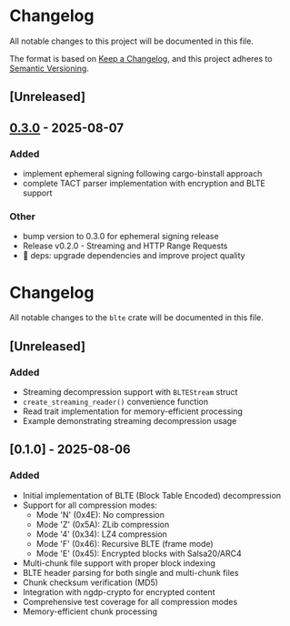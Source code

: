 # Changelog

All notable changes to this project will be documented in this file.

The format is based on [Keep a Changelog](https://keepachangelog.com/en/1.0.0/),
and this project adheres to [Semantic Versioning](https://semver.org/spec/v2.0.0.html).

## [Unreleased]

## [0.3.0](https://github.com/wowemulation-dev/cascette-rs/releases/tag/blte-v0.3.0) - 2025-08-07

### Added

- implement ephemeral signing following cargo-binstall approach
- complete TACT parser implementation with encryption and BLTE support

### Other

- bump version to 0.3.0 for ephemeral signing release
- Release v0.2.0 - Streaming and HTTP Range Requests
- 🔧 deps: upgrade dependencies and improve project quality
# Changelog

All notable changes to the `blte` crate will be documented in this file.

## [Unreleased]

### Added
- Streaming decompression support with `BLTEStream` struct
- `create_streaming_reader()` convenience function
- Read trait implementation for memory-efficient processing
- Example demonstrating streaming decompression usage

## [0.1.0] - 2025-08-06

### Added
- Initial implementation of BLTE (Block Table Encoded) decompression
- Support for all compression modes:
  - Mode 'N' (0x4E): No compression
  - Mode 'Z' (0x5A): ZLib compression
  - Mode '4' (0x34): LZ4 compression  
  - Mode 'F' (0x46): Recursive BLTE (frame mode)
  - Mode 'E' (0x45): Encrypted blocks with Salsa20/ARC4
- Multi-chunk file support with proper block indexing
- BLTE header parsing for both single and multi-chunk files
- Chunk checksum verification (MD5)
- Integration with ngdp-crypto for encrypted content
- Comprehensive test coverage for all compression modes
- Memory-efficient chunk processing
